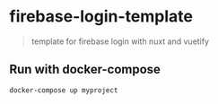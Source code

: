 # firebase-login-template

> template for firebase login with nuxt and vuetify

## Run with docker-compose
```
docker-compose up myproject
```